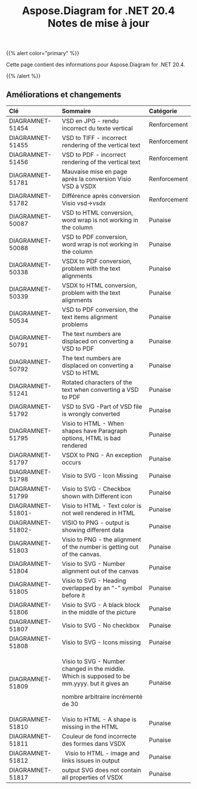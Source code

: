 ﻿---
title: Aspose.Diagram for .NET 20.4 Notes de mise à jour
type: docs
weight: 40
url: /fr/net/aspose-diagram-for-net-20-4-release-notes/
---
{{% alert color="primary" %}} 

Cette page contient des informations pour Aspose.Diagram for .NET 20.4.

{{% /alert %}} 
## **Améliorations et changements**

|**Clé**|**Sommaire**|**Catégorie**|
|:- |:- |:- |
|DIAGRAMNET-51454|VSD en JPG - rendu incorrect du texte vertical|Renforcement|
|DIAGRAMNET-51455|VSD to TIFF - incorrect rendering of the vertical text|Renforcement|
|DIAGRAMNET-51456|VSD to PDF - incorrect rendering of the vertical text|Renforcement|
|DIAGRAMNET-51781|Mauvaise mise en page après la conversion Visio VSD à VSDX|Renforcement|
|DIAGRAMNET-51782|Différence après conversion Visio vsd->vsdx|Renforcement|
|DIAGRAMNET-50087|VSD to HTML conversion, word wrap is not working in the column|Punaise|
|DIAGRAMNET-50088|VSD to PDF conversion, word wrap is not working in the column|Punaise|
|DIAGRAMNET-50338|VSDX to PDF conversion, problem with the text alignments|Punaise|
|DIAGRAMNET-50339|VSDX to HTML conversion, problem with the text alignments|Punaise|
|DIAGRAMNET-50534|VSD to PDF conversion, the text items alignment problems|Punaise|
|DIAGRAMNET-50791|The text numbers are displaced on converting a VSD to PDF|Punaise|
|DIAGRAMNET-50792|The text numbers are displaced on converting a VSD to HTML|Punaise|
|DIAGRAMNET-51241|Rotated characters of the text when converting a VSD to PDF|Punaise|
|DIAGRAMNET-51792|VSD to SVG -Part of VSD file is wrongly converted|Punaise|
|DIAGRAMNET-51795|Visio to HTML - When shapes have Paragraph options, HTML is bad rendered|Punaise|
|DIAGRAMNET-51797|VSDX to PNG - An exception occurs|Punaise|
|DIAGRAMNET-51798|Visio to SVG - Icon Missing|Punaise|
|DIAGRAMNET-51799|Visio to SVG - Checkbox shown with Different icon|Punaise|
|DIAGRAMNET-51801-|Visio to HTML - Text color is not well rendered in HTML|Punaise|
|DIAGRAMNET-51802-|VISIO to PNG - output is showing different data|Punaise|
|DIAGRAMNET-51803|Visio to PNG - the alignment of the number is getting out of the canvas.|Punaise|
|DIAGRAMNET-51804|Visio to SVG - Number alignment out of the canvas|Punaise|
|DIAGRAMNET-51805|Visio to SVG - Heading overlapped by an “-” symbol before it|Punaise|
|DIAGRAMNET-51806|Visio to SVG - A black block in the middle of the picture|Punaise|
|DIAGRAMNET-51807|Visio to SVG - No checkbox|Punaise|
|DIAGRAMNET-51808|Visio to SVG - Icons missing|Punaise|
|DIAGRAMNET-51809|<p>Visio to SVG - Number changed in the middle. Which is supposed to be mm.yyyy. but it gives an </p><p>nombre arbitraire incrémenté de 30</p>|Punaise|
|DIAGRAMNET-51810|Visio to HTML - A shape is missing in the HTML|Punaise|
|DIAGRAMNET-51811|Couleur de fond incorrecte des formes dans VSDX|Punaise|
|DIAGRAMNET-51812|` `Visio to HTML - image and links issues in output|Punaise|
|DIAGRAMNET-51817|output SVG does not contain all properties of VSDX|Punaise|

